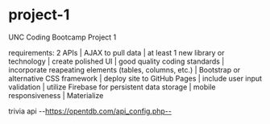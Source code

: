 # project-1
UNC Coding Bootcamp Project 1

requirements:
2 APIs |
AJAX to pull data |
at least 1 new library or technology |
create polished UI |
good quality coding standards |
incorporate reapeating elements (tables, columns, etc.) |
Bootstrap or alternative CSS framework |
deploy site to GitHub Pages |
include user input validation |
utilize Firebase for persistent data storage |
mobile responsiveness |
Materialize


trivia api --https://opentdb.com/api_config.php--
